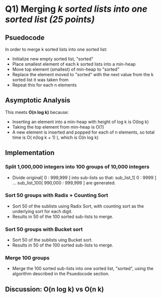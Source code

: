 # Q1) Merging *k **sorted* lists into one sorted list (25 points)**

## Psuedocode

In order to merge k sorted lists into one sorted list:

- Initialize new empty sorted list, "sorted"
- Place smallest element of each k sorted lists into a min-heap
- Move top element (smallest) of min-heap to "sorted"
- Replace the element moved to "sorted" with the next value from the k sorted list it was taken from
- Repeat this for each n elements

## Asymptotic Analysis

This meets **O(n log k)** because:

- Inserting an element into a min-heap with height of log k is O(log k)
- Taking the top element from min-heap is O(1)
- A new element is inserted and popped for each of n elements, so total time is O( n(log k + 1) ), which is O(n log k)

## Implementation

### Split 1,000,000 integers into 100 groups of 10,000 integers

- Divide original[ 0 : 999,999 ] into sub-lists so that: sub_list_1[ 0 : 9999 ] ... sub_list_100[ 990,000 : 999,999 ] are generated.

### Sort 50 groups with Radix + Counting Sort

- Sort 50 of the sublists using Radix Sort, with counting sort as the underlying sort for each digit.
- Results in 50 of the 100 sorted sub-lists to merge.

### Sort 50 groups with Bucket sort

- Sort 50 of the sublists uing Bucket sort.
- Results in 50 of the 100 sorted sub-lists to merge.

### Merge 100 groups

- Merge the 100 sorted sub-lists into one sorted list, "sorted", using the algorithm described in the Psuedocode section.

## Discussion: O(n log k) vs O(n k)
